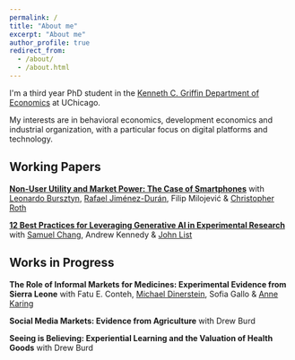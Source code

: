 ```yaml
---
permalink: /
title: "About me"
excerpt: "About me"
author_profile: true
redirect_from: 
  - /about/
  - /about.html
---
```


I'm a third year PhD student in the [Kenneth C. Griffin Department of Economics](https://economics.uchicago.edu/) at UChicago.


My interests are in behavioral economics, development economics and industrial organization, with a particular focus on digital platforms and technology.

## Working Papers

[**Non-User Utility and Market Power: The Case of Smartphones**](https://www.nber.org/papers/w33642)
with [Leonardo Bursztyn](https://leonardobursztyn.com), [Rafael Jiménez-Durán](https://www.rafaeljjd.com), Filip Milojević & [Christopher Roth](https://sites.google.com/site/chrisrotheconomics/home)


[**12 Best Practices for Leveraging Generative AI in Experimental Research**](https://www.nber.org/papers/w33025)
with [Samuel Chang](https://www.samuelchang.com/about-me), Andrew Kennedy & [John List](https://voices.uchicago.edu/jlist/)

## Works in Progress

**The Role of Informal Markets for Medicines: Experimental Evidence from Sierra Leone** with Fatu E. Conteh, [Michael Dinerstein](https://sites.google.com/site/michaeldinerstein/), Sofia Gallo & [Anne Karing](https://sites.google.com/view/annekaring/home?authuser=0)

**Social Media Markets: Evidence from Agriculture** with Drew Burd 

**Seeing is Believing: Experiential Learning and the Valuation of Health Goods** with Drew Burd

